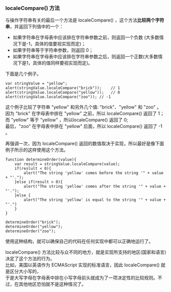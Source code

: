 ### localeCompare() 方法

与操作字符串有关的最后一个方法是 localeCompare() ，这个方法**比较两个字符串**，并返回下列值中的一个：

 - 如果字符串在字母表中应该排在字符串<red>参数之前</red>，则返回一个<red>负数</red> (大多数情况下是-1，具体的值要视实现而定)；
 - 如果字符串等于字符串参数，则返回 0；
 - 如果字符串在字母表中应该排在字符串<red>参数之后</red>，则返回一个<red>正数</red>(大多数情况下是1，具体的值同样要视实现而定)。

下面是几个例子。

	var stringValue = "yellow";
    alert(stringValue.localeCompare("brick"));    // 1
    alert(stringValue.localeCompare("yellow"));   // 0
    alert(stringValue.localeCompare("zoo")); // -1

这个例子比较了字符串 "yellow" 和另外几个值: "brick"、"yellow" 和 "zoo" 。  
因为 "brick" 在字母表中排在 "yellow" 之前，所以 localeCompare() 返回了 1；  
而 "yellow" 等于 "yellow" ，所以localeCompare() 返回了 0;   
最后，"zoo" 在字母表中排在 "yellow" 后面，所以 localeCompare() 返回了 -1 。  

再强调一次，因为 localeCompare() 返回的数值取决于实现，所以最好是像下面例子所示的这样使用这个方法。
 
	function determineOrder(value){
    	var result = stringValue.localeCompare(value);
        if(reslult < 0){
        	alert("The string 'yellow' comes before the string '" + value + "'.");
        }else if(result > 0){
        	alert("The string 'yellow' comes after the string '" + value + "'.");
        }else {
        	alert("The string 'yellow' is equal to the string '" + value + "'.")     
        }
    } 

    determineOrder("brick");
    determineOrder("yellow");
    determineOrder("zoo");

使用这种结构，就可以确保自己的代码在任何实现中都可以正确地运行了。

localeCompare() 方法比较与众不同的地方，就是实现所支持的地区(国家和语言)决定了这个方法的行为。  
比如，美国以英语作为 ECMAScript 实现的标准语言，因此 localeCompare() 就是区分大小写的，  
于是<red>大写字母在字母表中排在小写字母前头</red>就成为了一项决定性的比较规则。不过，在其他地区恐怕就不是这种情况了。


